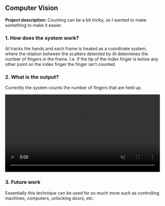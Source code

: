 ## Computer Vision

**Project description:** 
Counting can be a bit tricky, so I wanted to make something to make it easier.


### 1. How does the system work?

AI tracks the hands and each frame is treated as a coordinate system, where the relation between the scatters detected by AI determines the number of fingers in the frame. I.e. if the tip of the index finger is below any other point on the index finger the finger isn’t counted.

### 2. What is the output?

Currently the system counts the number of fingers that are held up.


<video controls autoplay muted style="width:100%;height:auto;">
  <source src="/videos/com_vis.mp4" type="video/mp4">
</video>


### 3. Future work
Essentially this technique can be used for so much more such as controlling machines, computers, unlocking doors, etc. 

